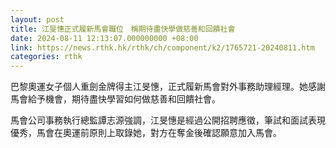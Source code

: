```yaml
---
layout: post
title: 江旻憓正式履新馬會職位　稱期待盡快學做慈善和回饋社會
date: 2024-08-11 12:13:07.000000000 +08:00
link: https://news.rthk.hk/rthk/ch/component/k2/1765721-20240811.htm
categories: rthk
---
```


巴黎奧運女子個人重劍金牌得主江旻憓，正式履新馬會對外事務助理經理。她感謝馬會給予機會，期待盡快學習如何做慈善和回饋社會。

馬會公司事務執行總監譚志源強調，江旻憓是經過公開招聘應徵，筆試和面試表現優秀，馬會在奧運前原則上取錄她，對方在奪金後確認願意加入馬會。
